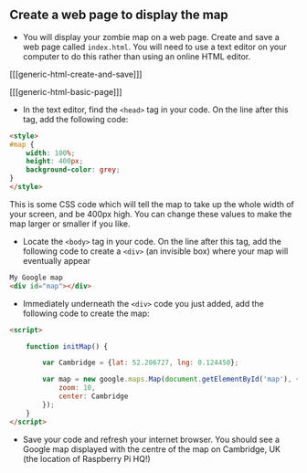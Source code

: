 ## Create a web page to display the map

+ You will display your zombie map on a web page. Create and save a web page called `index.html`. You will need to use a text editor on your computer to do this rather than using an online HTML editor.

[[[generic-html-create-and-save]]]

[[[generic-html-basic-page]]]

+ In the text editor, find the `<head>` tag in your code. On the line after this tag, add the following code:

```html
<style>
#map {
    width: 100%;
    height: 400px;
    background-color: grey;
}
</style>
```

This is some CSS code which will tell the map to take up the whole width of your screen, and be 400px high. You can change these values to make the map larger or smaller if you like.

+ Locate the `<body>` tag in your code. On the line after this tag, add the following code to create a `<div>` (an invisible box) where your map will eventually appear

```html
My Google map
<div id="map"></div>
```

+ Immediately underneath the `<div>` code you just added, add the following code to create the map:

```html
<script>

    function initMap() {

        var Cambridge = {lat: 52.206727, lng: 0.124450};

        var map = new google.maps.Map(document.getElementById('map'), {
            zoom: 10,
            center: Cambridge
        });
    }
</script>
```

+ Save your code and refresh your internet browser. You should see a Google map displayed with the centre of the map on Cambridge, UK (the location of Raspberry Pi HQ!)
